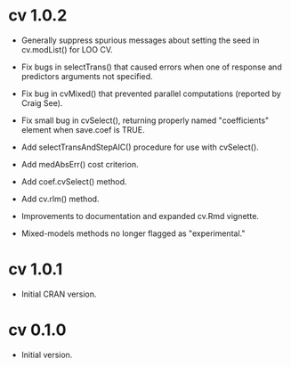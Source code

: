 # cv 1.0.2

- Generally suppress spurious messages about setting the seed in cv.modList() for LOO CV.

- Fix bugs in selectTrans() that caused errors when one of response and predictors arguments not specified.

- Fix bug in cvMixed() that prevented parallel computations (reported by Craig See).

- Fix small bug in cvSelect(), returning properly named "coefficients" element when save.coef is TRUE.

- Add selectTransAndStepAIC() procedure for use with cvSelect().

- Add medAbsErr() cost criterion.

- Add coef.cvSelect() method.

- Add cv.rlm() method.

- Improvements to documentation and expanded cv.Rmd vignette.

- Mixed-models methods no longer flagged as "experimental."

# cv 1.0.1

- Initial CRAN version.

# cv 0.1.0

- Initial version.
